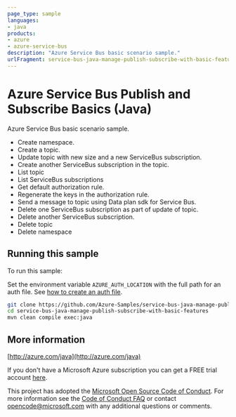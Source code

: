 ```yaml
---
page_type: sample
languages:
- java
products:
- azure
- azure-service-bus
description: "Azure Service Bus basic scenario sample."
urlFragment: service-bus-java-manage-publish-subscribe-with-basic-features
---
```


# Azure Service Bus Publish and Subscribe Basics (Java)

Azure Service Bus basic scenario sample.

- Create namespace.
- Create a topic.
- Update topic with new size and a new ServiceBus subscription.
- Create another ServiceBus subscription in the topic.
- List topic
- List ServiceBus subscriptions
- Get default authorization rule.
- Regenerate the keys in the authorization rule.
- Send a message to topic using Data plan sdk for Service Bus.
- Delete one ServiceBus subscription as part of update of topic.
- Delete another ServiceBus subscription.
- Delete topic
- Delete namespace
 

## Running this sample

To run this sample:

Set the environment variable `AZURE_AUTH_LOCATION` with the full path for an auth file. See [how to create an auth file](https://github.com/Azure/azure-libraries-for-java/blob/master/AUTH.md).

```bash
git clone https://github.com/Azure-Samples/service-bus-java-manage-publish-subscribe-with-basic-features.git
cd service-bus-java-manage-publish-subscribe-with-basic-features
mvn clean compile exec:java
```

## More information

[http://azure.com/java](http://azure.com/java)

If you don't have a Microsoft Azure subscription you can get a FREE trial account [here](http://go.microsoft.com/fwlink/?LinkId=330212).

This project has adopted the [Microsoft Open Source Code of Conduct](https://opensource.microsoft.com/codeofconduct/). For more information see the [Code of Conduct FAQ](https://opensource.microsoft.com/codeofconduct/faq/) or contact [opencode@microsoft.com](mailto:opencode@microsoft.com) with any additional questions or comments.
